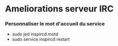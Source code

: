 # Ameliorations serveur IRC 

### Personnaliser le mot d'accueil du service

- sudo jed inspircd.motd 
- sudo service inspircd restart 